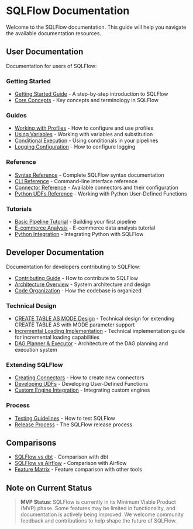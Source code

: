 # SQLFlow Documentation

Welcome to the SQLFlow documentation. This guide will help you navigate the available documentation resources.

## User Documentation

Documentation for users of SQLFlow:

### Getting Started

- [Getting Started Guide](user/getting_started.md) - A step-by-step introduction to SQLFlow
- [Core Concepts](user/concepts.md) - Key concepts and terminology in SQLFlow

### Guides

- [Working with Profiles](user/guides/profiles.md) - How to configure and use profiles
- [Using Variables](user/guides/variables.md) - Working with variables and substitution
- [Conditional Execution](user/guides/conditionals.md) - Using conditionals in your pipelines
- [Logging Configuration](user/guides/logging.md) - How to configure logging

### Reference

- [Syntax Reference](user/reference/syntax.md) - Complete SQLFlow syntax documentation
- [CLI Reference](user/reference/cli.md) - Command-line interface reference
- [Connector Reference](user/reference/connectors.md) - Available connectors and their configuration
- [Python UDFs Reference](user/reference/python_udfs.md) - Working with Python User-Defined Functions

### Tutorials

- [Basic Pipeline Tutorial](user/tutorials/basic_pipeline.md) - Building your first pipeline
- [E-commerce Analysis](user/tutorials/ecommerce_analysis.md) - E-commerce data analysis tutorial
- [Python Integration](user/tutorials/python_integration.md) - Integrating Python with SQLFlow

## Developer Documentation

Documentation for developers contributing to SQLFlow:

- [Contributing Guide](developer/contributing.md) - How to contribute to SQLFlow
- [Architecture Overview](developer/architecture.md) - System architecture and design
- [Code Organization](developer/code_organization.md) - How the codebase is organized

### Technical Design

- [CREATE TABLE AS MODE Design](developer/technical/implementation/create_table_as_mode_design.md) - Technical design for extending CREATE TABLE AS with MODE parameter support
- [Incremental Loading Implementation](developer/technical/incremental_loading_implementation.md) - Technical implementation guide for incremental loading capabilities
- [DAG Planner & Executor](developer/technical/dag_planner_executor.md) - Architecture of the DAG planning and execution system

### Extending SQLFlow

- [Creating Connectors](developer/extending/connectors.md) - How to create new connectors
- [Developing UDFs](developer/extending/udfs.md) - Developing User-Defined Functions
- [Custom Engine Integration](developer/extending/engines.md) - Integrating custom engines

### Process

- [Testing Guidelines](developer/testing.md) - How to test SQLFlow
- [Release Process](developer/release_process.md) - The SQLFlow release process

## Comparisons

- [SQLFlow vs dbt](comparison/vs_dbt.md) - Comparison with dbt
- [SQLFlow vs Airflow](comparison/vs_airflow.md) - Comparison with Airflow
- [Feature Matrix](comparison/feature_matrix.md) - Feature comparison with other tools

## Note on Current Status

> **MVP Status**: SQLFlow is currently in its Minimum Viable Product (MVP) phase. Some features may be limited in functionality, and documentation is actively being improved. We welcome community feedback and contributions to help shape the future of SQLFlow. 